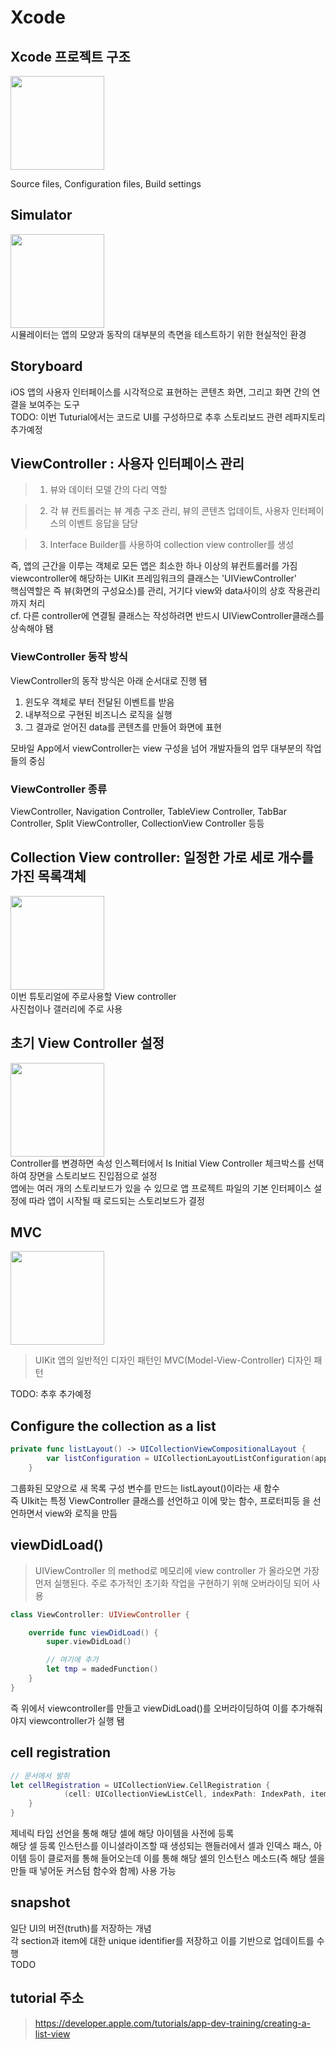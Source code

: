 # Xcode

## Xcode 프로젝트 구조

<img src="https://docs-assets.developer.apple.com/published/02d9fb638acb119ac0c701c0efab7c4c/SUI_010-005-intro~dark@2x.png" width="150" height="150"/>
<br/>

Source files, Configuration files, Build settings
<br/>

## Simulator

<img src="https://docs-assets.developer.apple.com/published/f94247b91f218982a4fff04f3186aeca/UIK010_010-030~dark@2x.png" width="150" height="150"/>
<br/>
시뮬레이터는 앱의 모양과 동작의 대부분의 측면을 테스트하기 위한 현실적인 환경
<br/>

## Storyboard

iOS 앱의 사용자 인터페이스를 시각적으로 표현하는 콘텐츠 화면, 그리고 화면 간의 연결을 보여주는 도구
<br/>
TODO: 이번 Tuturial에서는 코드로 UI를 구성하므로 추후 스토리보드 관련 레파지토리 추가예정
<br/>

## ViewController : 사용자 인터페이스 관리

> 1. 뷰와 데이터 모델 간의 다리 역할
>    <br/>

> 2. 각 뷰 컨트롤러는 뷰 계층 구조 관리, 뷰의 콘텐츠 업데이트, 사용자 인터페이스의 이벤트 응답을 담당
>    <br/>

> 3. Interface Builder를 사용하여 collection view controller를 생성
>    <br/>

즉, 앱의 근간을 이루는 객체로 모든 앱은 최소한 하나 이상의 뷰컨트롤러를 가짐
<br/>
viewcontroller에 해당하는 UIKit 프레임워크의 클래스는 'UIViewController'
<br/>
핵심역할은 즉 뷰(화면의 구성요소)를 관리, 거기다 view와 data사이의 상호 작용관리까지 처리
<br/>
cf. 다른 controller에 연결될 클래스는 작성하려면 반드시 UIViewController클래스를 상속해야 됌
<br/>

### ViewController 동작 방식

ViewController의 동작 방식은 아래 순서대로 진행 됌

1. 윈도우 객체로 부터 전달된 이벤트를 받음
2. 내부적으로 구현된 비즈니스 로직을 실행
3. 그 결과로 얻어진 data를 콘텐츠를 만들어 화면에 표현

모바일 App에서 viewController는 view 구성을 넘어 개발자들의 업무 대부분의 작업들의 중심
<br/>

### ViewController 종류

ViewController, Navigation Controller, TableView Controller, TabBar Controller, Split ViewController, CollectionView Controller 등등
<br/>

## Collection View controller: 일정한 가로 세로 개수를 가진 목록객체

<img src="https://docs-assets.developer.apple.com/published/858ca5e2e2595be9b05487d9241ab531/UIK010_020-intro~dark@2x.png" width="150" height="150"/>
<br/>
이번 튜토리얼에 주로사용할 View controller
<br/>
사진첩이나 갤러리에 주로 사용
<br/>

## 초기 View Controller 설정

<img src="https://docs-assets.developer.apple.com/published/2999d25d71b74dfdc8757316efca0179/UIK010_020-050~dark@2x.png" width="150" height="150"/>
<br/>
Controller를 변경하면 속성 인스펙터에서 Is Initial View Controller 체크박스를 선택하여 장면을 스토리보드 진입점으로 설정
<br/>
앱에는 여러 개의 스토리보드가 있을 수 있므로 앱 프로젝트 파일의 기본 인터페이스 설정에 따라 앱이 시작될 때 로드되는 스토리보드가 결정
<br/>

## MVC

<img src="https://docs-assets.developer.apple.com/published/ba3a9d5e35b72a6ac9253078a162e091/UIK010_030-intro~dark@2x.png" width="150" height="150"/>
<br/>

> UIKit 앱의 일반적인 디자인 패턴인 MVC(Model-View-Controller) 디자인 패턴
> <br/>

TODO: 추후 추가예정
<br/>

## Configure the collection as a list

```swift
private func listLayout() -> UICollectionViewCompositionalLayout {
        var listConfiguration = UICollectionLayoutListConfiguration(appearance: .grouped)
    }
```

그룹화된 모양으로 새 목록 구성 변수를 만드는 listLayout()이라는 새 함수
<br/>
즉 UIkit는 특정 ViewController 클래스를 선언하고 이에 맞는 함수, 프로터피등 을 선언하면서 view와 로직을 만듬
<br/>

## viewDidLoad()

> UIViewController 의 method로 메모리에 view controller 가 올라오면 가장 먼저 실행된다. 주로 추가적인 초기화 작업을 구현하기 위해 오버라이딩 되어 사용
> <br/>

```swift
class ViewController: UIViewController {

    override func viewDidLoad() {
        super.viewDidLoad()

        // 여기에 추가
        let tmp = madedFunction()
    }
}
```

즉 위에서 viewcontroller를 만들고 viewDidLoad()를 오버라이딩하여 이를 추가해줘야지 viewcontroller가 실행 됌
<br/>

## cell registration

```swift
// 문서에서 발취
let cellRegistration = UICollectionView.CellRegistration {
            (cell: UICollectionViewListCell, indexPath: IndexPath, itemIdentifier: String) in
    }
}
```

제네릭 타입 선언을 통해 해당 셀에 해당 아이템을 사전에 등록
<br/>
해당 셀 등록 인스턴스를 이니셜라이즈할 때 생성되는 핸들러에서 셀과 인덱스 패스, 아이템 등이 클로저를 통해 들어오는데 이를 통해 해당 셀의 인스턴스 메소드(즉 해당 셀을 만들 때 넣어둔 커스텀 함수와 함께) 사용 가능
<br/>

## snapshot

일단 UI의 버전(truth)를 저장하는 개념
<br/>
각 section과 item에 대한 unique identifier를 저장하고 이를 기반으로 업데이트를 수행
<br/>
TODO
<br/>

## tutorial 주소

> https://developer.apple.com/tutorials/app-dev-training/creating-a-list-view

